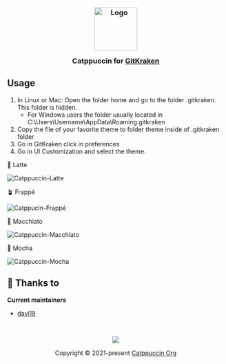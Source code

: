 <h3 align="center">
	<img src="https://raw.githubusercontent.com/catppuccin/catppuccin/main/assets/logos/exports/1544x1544_circle.png" width="100" alt="Logo"/><br/>
	<img src="https://raw.githubusercontent.com/catppuccin/catppuccin/main/assets/misc/transparent.png" height="30" width="0px"/>
	Catppuccin for <a href="https://www.gitkraken.com/">GitKraken</a>
	<img src="https://raw.githubusercontent.com/catppuccin/catppuccin/main/assets/misc/transparent.png" height="30" width="0px"/>
</h3>


## Usage

1. In Linux or Mac: Open the folder home and go to the folder .gitkraken. This folder is hidden.
   - For Windows users the folder usually located in C:\Users\Username\AppData\Roaming\.gitkraken
3. Copy the file of your favorite theme to folder theme inside of .gitkraken folder
4. Go in GitKraken click in preferences
5. Go in UI Customization and select the theme.

🌻 Latte 

![Catppuccin-Latte](https://github.com/davi19/Catppuccin-Gitkraken-Theme/assets/9946675/8b517ef3-7f67-4249-892f-18fa1e96a8b7)


🪴 Frappé

![Catppucin-Frappé](https://github.com/davi19/Catppuccin-Gitkraken-Theme/assets/9946675/dc9caf37-14a8-45b0-b342-d790a53131fa)

🌺 Macchiato

![Catppuccin-Macchiato](https://github.com/davi19/Catppuccin-Gitkraken-Theme/assets/9946675/7ce9e63e-c4f4-453f-9e0c-98ef8321c506)


🌿 Mocha

![Catppuccin-Mocha](https://github.com/davi19/Catppuccin-Gitkraken-Theme/assets/9946675/e87d0fd6-c33a-4182-907e-3a5d144d98b8)

## 💝 Thanks to

**Current maintainers**

- [davi19](https://github.com/davi19)


&nbsp;

<p align="center">
	<img src="https://raw.githubusercontent.com/catppuccin/catppuccin/main/assets/footers/gray0_ctp_on_line.svg?sanitize=true" />
</p>

<p align="center">
	Copyright &copy; 2021-present <a href="https://github.com/catppuccin" target="_blank">Catppuccin Org</a>
</p>


